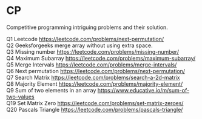 # CP
Competitive programming intriguing problems and their solution.

Q1 Leetcode https://leetcode.com/problems/next-permutation/   
Q2 Geeksforgeeks merge array without using extra space.     
Q3 Missing number https://leetcode.com/problems/missing-number/  
Q4 Maximum Subarray https://leetcode.com/problems/maximum-subarray/   
Q5 Merge Intervals https://leetcode.com/problems/merge-intervals/  
Q6 Next permutation https://leetcode.com/problems/next-permutation/  
Q7 Search Matrix https://leetcode.com/problems/search-a-2d-matrix  
Q8 Majority Element https://leetcode.com/problems/majority-element/  
Q9 Sum of two elements in an array https://www.educative.io/m/sum-of-two-values  
Q19 Set Matrix Zero https://leetcode.com/problems/set-matrix-zeroes/ <br>
Q20 Pascals Triangle https://leetcode.com/problems/pascals-triangle/
